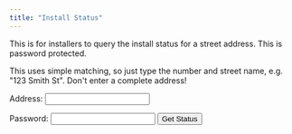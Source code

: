 ```yaml
---
title: "Install Status"
---
```

This is for installers to query the install status for a street address. This is password protected.

This uses simple matching, so just type the number and street name, e.g. "123 Smith St". Don't enter a complete address!

<form action="https://script.google.com/macros/s/AKfycbzIjF6q0PQFm2Y_YcZm9HGLU6QmNISpZWkRGbdYYZ_Oo1BvvY9MMuQfDBtyFT8vEPx4/exec">
  <label for="address">Address:</label>
  <input type="hidden" id="method" name="method" value="status">
  <input type="hidden" name="format" value="1" />
  <input type="text" name="address" value=""/>
  
  <label for="pwd">Password:</label>
  <input type="password" minlength="8" id="id" name="pwd" >
  <input type="submit" value='Get Status'>
</form>

<br/>
<br/>


